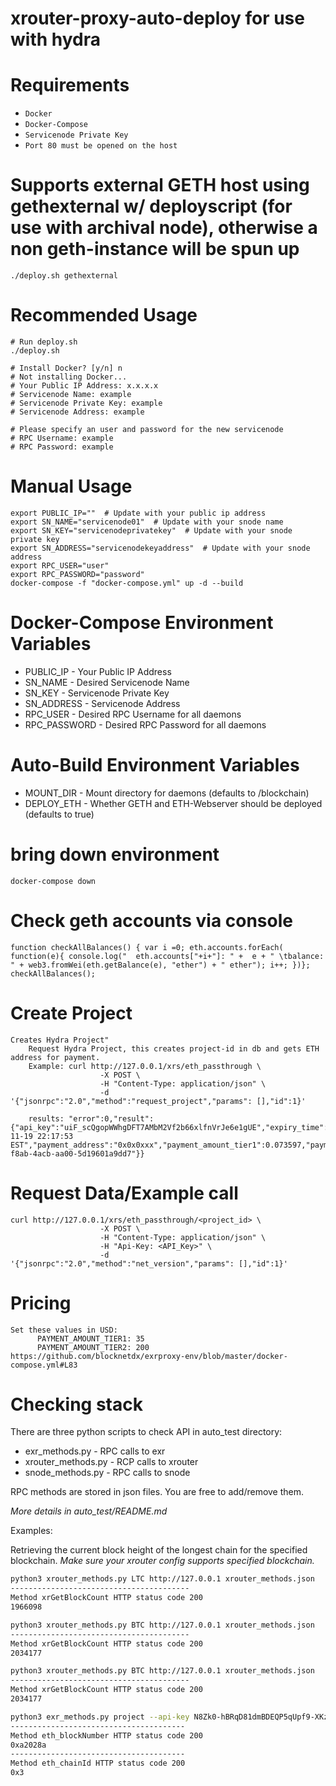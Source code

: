 # xrouter-proxy-auto-deploy for use with hydra

# Requirements
- `Docker`
- `Docker-Compose`
- `Servicenode Private Key`
- `Port 80 must be opened on the host`

# Supports external GETH host using gethexternal w/ deployscript (for use with archival node), otherwise a non geth-instance will be spun up
```
./deploy.sh gethexternal
```

# Recommended Usage
```
# Run deploy.sh
./deploy.sh

# Install Docker? [y/n] n
# Not installing Docker...
# Your Public IP Address: x.x.x.x
# Servicenode Name: example
# Servicenode Private Key: example
# Servicenode Address: example

# Please specify an user and password for the new servicenode
# RPC Username: example
# RPC Password: example
```

# Manual Usage
```
export PUBLIC_IP=""  # Update with your public ip address
export SN_NAME="servicenode01"  # Update with your snode name
export SN_KEY="servicenodeprivatekey"  # Update with your snode private key
export SN_ADDRESS="servicenodekeyaddress"  # Update with your snode address
export RPC_USER="user"
export RPC_PASSWORD="password"
docker-compose -f "docker-compose.yml" up -d --build
```

# Docker-Compose Environment Variables
* PUBLIC_IP - Your Public IP Address
* SN_NAME - Desired Servicenode Name
* SN_KEY - Servicenode Private Key 
* SN_ADDRESS - Servicenode Address
* RPC_USER - Desired RPC Username for all daemons
* RPC_PASSWORD - Desired RPC Password for all daemons

# Auto-Build Environment Variables
* MOUNT_DIR - Mount directory for daemons (defaults to /blockchain)
* DEPLOY_ETH - Whether GETH and ETH-Webserver should be deployed (defaults to true)

# bring down environment
```
docker-compose down
```

# Check geth accounts via console
```
function checkAllBalances() { var i =0; eth.accounts.forEach( function(e){ console.log("  eth.accounts["+i+"]: " +  e + " \tbalance: " + web3.fromWei(eth.getBalance(e), "ether") + " ether"); i++; })}; checkAllBalances();
```

# Create Project
```
Creates Hydra Project"
    Request Hydra Project, this creates project-id in db and gets ETH address for payment.
    Example: curl http://127.0.0.1/xrs/eth_passthrough \
                    -X POST \
                    -H "Content-Type: application/json" \
                    -d '{"jsonrpc":"2.0","method":"request_project","params": [],"id":1}'
                    
    results: "error":0,"result":{"api_key":"uiF_scQgopWWhgDFT7AMbM2Vf2b66xlfnVrJe6e1gUE","expiry_time":"2020-11-19 22:17:53 EST","payment_address":"0x0x0xxx","payment_amount_tier1":0.073597,"payment_amount_tier2":0.420557,"project_id":"85f1641d-f8ab-4acb-aa00-5d19601a9dd7"}}

```

# Request Data/Example call
```
curl http://127.0.0.1/xrs/eth_passthrough/<project_id> \
                    -X POST \
                    -H "Content-Type: application/json" \
                    -H "Api-Key: <API_Key>" \
                    -d '{"jsonrpc":"2.0","method":"net_version","params": [],"id":1}'
```

# Pricing
```
Set these values in USD:
      PAYMENT_AMOUNT_TIER1: 35
      PAYMENT_AMOUNT_TIER2: 200
https://github.com/blocknetdx/exrproxy-env/blob/master/docker-compose.yml#L83
```

# Checking stack

There are three python scripts to check API in auto_test directory:

- exr_methods.py - RPC calls to exr
- xrouter_methods.py - RCP calls to xrouter
- snode_methods.py - RPC calls to snode 

RPC methods are stored in json files. You are free to add/remove them. 

_More details in auto_test/README.md_

Examples: 

Retrieving the current block height of the longest chain for the specified blockchain.
_Make sure your xrouter config supports specified blockchain._ 
```bash 
python3 xrouter_methods.py LTC http://127.0.0.1 xrouter_methods.json 
----------------------------------------
Method xrGetBlockCount HTTP status code 200
1966098

python3 xrouter_methods.py BTC http://127.0.0.1 xrouter_methods.json 
----------------------------------------
Method xrGetBlockCount HTTP status code 200
2034177

python3 xrouter_methods.py BTC http://127.0.0.1 xrouter_methods.json 
----------------------------------------
Method xrGetBlockCount HTTP status code 200
2034177

python3 exr_methods.py project --api-key N8Zk0-hBRqD81dmBDEQP5qUpf9-XKz5eVPcstPkr8C0 --project-id 6228e1ed-1c78-40ca-9813-421d0fdfbfcf  http://127.0.0.1 exr_methods.json
---------------------------------------
Method eth_blockNumber HTTP status code 200
0xa2028a
---------------------------------------
Method eth_chainId HTTP status code 200
0x3
```
